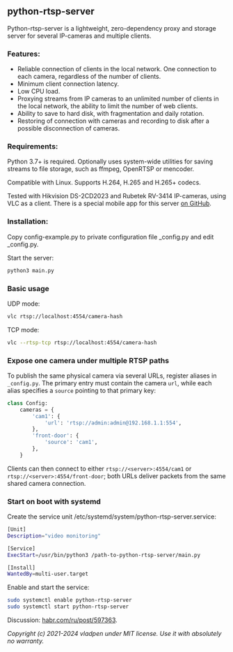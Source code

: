 ## python-rtsp-server

Python-rtsp-server is a lightweight, zero-dependency proxy and storage server
for several IP-cameras and multiple clients.

### Features:

* Reliable connection of clients in the local network. One connection to each camera, regardless of the number of clients.
* Minimum client connection latency.
* Low CPU load.
* Proxying streams from IP cameras to an unlimited number of clients in the local network, the ability to limit the number of web clients.
* Ability to save to hard disk, with fragmentation and daily rotation.
* Restoring of connection with cameras and recording to disk after a possible disconnection of cameras.

### Requirements:

Python 3.7+ is required. Optionally uses system-wide utilities for saving streams to file storage, such as ffmpeg, OpenRTSP or mencoder.

Compatible with Linux. Supports H.264, H.265 and H.265+ codecs.

Tested with Hikvision DS-2CD2023 and Rubetek RV-3414 IP-cameras, using VLC as a client.
There is a special mobile app for this server [on GitHub](https://github.com/vladpen/cams).

### Installation:

Copy config-example.py to private configuration file _config.py and edit _config.py.

Start the server:
```bash
python3 main.py
```

### Basic usage

UDP mode:
```bash
vlc rtsp://localhost:4554/camera-hash
```

TCP mode:
```bash
vlc --rtsp-tcp rtsp://localhost:4554/camera-hash
```

### Expose one camera under multiple RTSP paths

To publish the same physical camera via several URLs, register aliases in
`_config.py`. The primary entry must contain the camera `url`, while each alias
specifies a `source` pointing to that primary key:

```python
class Config:
    cameras = {
        'cam1': {
            'url': 'rtsp://admin:admin@192.168.1.1:554',
        },
        'front-door': {
            'source': 'cam1',
        },
    }
```

Clients can then connect to either `rtsp://<server>:4554/cam1` or
`rtsp://<server>:4554/front-door`; both URLs deliver packets from the same
shared camera connection.

### Start on boot with systemd

Create the service unit /etc/systemd/system/python-rtsp-server.service:

```bash
[Unit]
Description="video monitoring"

[Service]
ExecStart=/usr/bin/python3 /path-to-python-rtsp-server/main.py

[Install]
WantedBy=multi-user.target
```

Enable and start the service:

```bash
sudo systemctl enable python-rtsp-server
sudo systemctl start python-rtsp-server
```

Discussion: [habr.com/ru/post/597363](https://habr.com/ru/post/597363).

*Copyright (c) 2021-2024 vladpen under MIT license. Use it with absolutely no warranty.*
